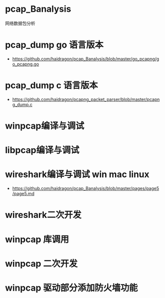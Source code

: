# pcap_Banalysis
网络数据包分析
# pcap_dump go 语言版本
* https://github.com/haidragon/pcap_Banalysis/blob/master/go_pcapng/go_pcapng.go
# pcap_dump c 语言版本
* https://github.com/haidragon/pcapng_packet_parser/blob/master/pcapng_dump.c
# winpcap编译与调试
# libpcap编译与调试
# wireshark编译与调试 win mac linux
* https://github.com/haidragon/pcap_Banalysis/blob/master/pages/page5/page5.md
# wireshark二次开发
# winpcap 库调用
# winpcap 二次开发
# winpcap 驱动部分添加防火墙功能 
